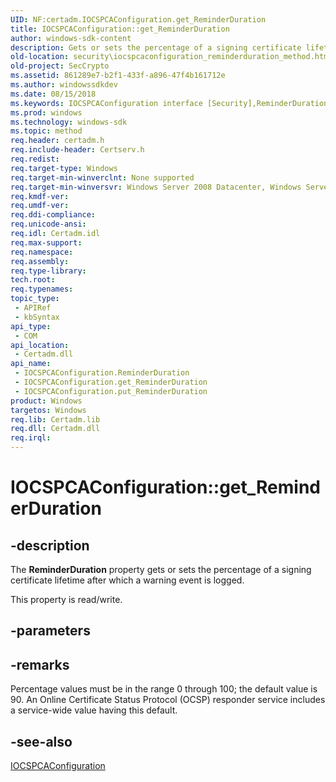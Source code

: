 ```yaml
---
UID: NF:certadm.IOCSPCAConfiguration.get_ReminderDuration
title: IOCSPCAConfiguration::get_ReminderDuration
author: windows-sdk-content
description: Gets or sets the percentage of a signing certificate lifetime after which a warning event is logged.
old-location: security\iocspcaconfiguration_reminderduration_method.htm
old-project: SecCrypto
ms.assetid: 861289e7-b2f1-433f-a896-47f4b161712e
ms.author: windowssdkdev
ms.date: 08/15/2018
ms.keywords: IOCSPCAConfiguration interface [Security],ReminderDuration property, IOCSPCAConfiguration.ReminderDuration, IOCSPCAConfiguration.get_ReminderDuration, IOCSPCAConfiguration::ReminderDuration, IOCSPCAConfiguration::get_ReminderDuration, IOCSPCAConfiguration::put_ReminderDuration, ReminderDuration property [Security], ReminderDuration property [Security],IOCSPCAConfiguration interface, certadm/IOCSPCAConfiguration::ReminderDuration, certadm/IOCSPCAConfiguration::get_ReminderDuration, certadm/IOCSPCAConfiguration::put_ReminderDuration, get_ReminderDuration, security.iocspcaconfiguration_reminderduration_method
ms.prod: windows
ms.technology: windows-sdk
ms.topic: method
req.header: certadm.h
req.include-header: Certserv.h
req.redist: 
req.target-type: Windows
req.target-min-winverclnt: None supported
req.target-min-winversvr: Windows Server 2008 Datacenter, Windows Server 2008 Enterprise [desktop apps only]
req.kmdf-ver: 
req.umdf-ver: 
req.ddi-compliance: 
req.unicode-ansi: 
req.idl: Certadm.idl
req.max-support: 
req.namespace: 
req.assembly: 
req.type-library: 
tech.root: 
req.typenames: 
topic_type:
 - APIRef
 - kbSyntax
api_type:
 - COM
api_location:
 - Certadm.dll
api_name:
 - IOCSPCAConfiguration.ReminderDuration
 - IOCSPCAConfiguration.get_ReminderDuration
 - IOCSPCAConfiguration.put_ReminderDuration
product: Windows
targetos: Windows
req.lib: Certadm.lib
req.dll: Certadm.dll
req.irql: 
---
```


# IOCSPCAConfiguration::get_ReminderDuration


## -description


The <b>ReminderDuration</b> property gets or sets the percentage of a signing certificate lifetime after which a warning event is logged.

This property is read/write.


## -parameters


## -remarks



Percentage values must be in the range 0 through 100; the default value is 90. An Online Certificate Status Protocol (OCSP) responder service includes a service-wide value having this default.




## -see-also




<a href="https://msdn.microsoft.com/57900e1e-9c51-4c1b-aa42-634b6c3a9999">IOCSPCAConfiguration</a>
 

 


